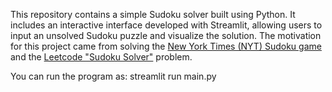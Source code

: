 This repository contains a simple Sudoku solver built using Python. It includes an interactive interface developed with Streamlit, allowing users to input an unsolved Sudoku puzzle and visualize the solution. The motivation for this project came from solving the [New York Times (NYT) Sudoku game](https://www.nytimes.com/puzzles/sudoku) and the [Leetcode "Sudoku Solver"](https://leetcode.com/problems/sudoku-solver/description/) problem.


You can run the program as: streamlit run main.py

